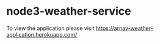 # node3-weather-service

To view the application please visit
https://arnav-weather-application.herokuapp.com/
